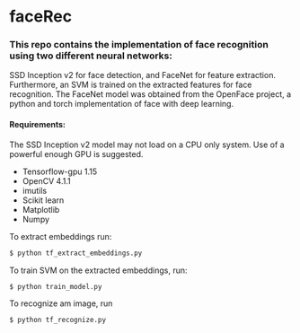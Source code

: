 # faceRec

### This repo contains the implementation of face recognition using two different neural networks: 
SSD Inception v2 for face detection, and FaceNet for feature extraction. Furthermore, an SVM is trained
on the extracted features for face recognition. The FaceNet model was obtained from the OpenFace project, a python
and torch implementation of face with deep learning. 

#### Requirements: 
The SSD Inception v2 model may not load on a CPU only system. Use of a powerful enough GPU is suggested. 
 - Tensorflow-gpu 1.15
 - OpenCV 4.1.1
 - imutils
 - Scikit learn
 - Matplotlib
 - Numpy

To extract embeddings run:
```bash
$ python tf_extract_embeddings.py
```

To train SVM on the extracted embeddings, run:
```buildoutcfg
$ python train_model.py
```

To recognize am image, run
```buildoutcfg
$ python tf_recognize.py
```


